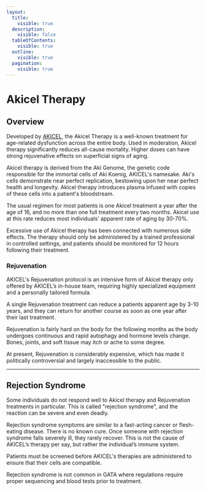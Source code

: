 ```yaml
---
layout:
  title:
    visible: true
  description:
    visible: false
  tableOfContents:
    visible: true
  outline:
    visible: true
  pagination:
    visible: true
---
```


# Akicel Therapy

## Overview

Developed by [AKICEL](../enterprise/akicel.md), the Akicel Therapy is a well-known treatment for age-related dysfunction across the entire body. Used in moderation, Akicel therapy significantly reduces all-cause mortality. Higher doses can have strong rejuvenative effects on superficial signs of aging.

Akicel therapy is derived from the Aki Genome, the genetic code responsible for the immortal cells of Aki Koenig, AKICEL's namesake. Aki's cells demonstrate near perfect replication, bestowing upon her near perfect health and longevity. Akicel therapy introduces plasma infused with copies of these cells into a patient's bloodstream.

The usual regimen for most patients is one Akicel treatment a year after the age of 16, and no more than one full treatment every two months. Akicel use at this rate reduces most individuals’ apparent rate of aging by 30-70%.

Excessive use of Akicel therapy has been connected with numerous side effects. The therapy should only be administered by a trained professional in controlled settings, and patients should be monitored for 12 hours following their treatment.

### **Rejuvenation**

AKICEL's Rejuvenation protocol is an intensive form of Akicel therapy only offered by AKICEL’s in-house team, requiring highly specialized equipment and a personally tailored formula.

A single Rejuvenation treatment can reduce a patients apparent age by 3-10 years, and they can return for another course as soon as one year after their last treatment.

Rejuvenation is fairly hard on the body for the following months as the body undergoes continuous and rapid autophagy and hormone levels change. Bones, joints, and soft tissue may itch or ache to some degree.

At present, Rejuvenation is considerably expensive, which has made it politically controversial and largely inaccessible to the public.

***

## **Rejection Syndrome**

Some individuals do not respond well to Akicel therapy and Rejuvenation treatments in particular. This is called "rejection syndrome", and the reaction can be severe and even deadly.&#x20;

Rejection syndrome symptoms are similar to a fast-acting cancer or flesh-eating disease. There is no known cure. Once someone with rejection syndrome falls severely ill, they rarely recover. This is not the cause of AKICEL’s therapy per say, but rather the individual’s immune system.

Patients must be screened before AKICEL's therapies are administered to ensure that their cells are compatible.

Rejection syndrome is not common in GATA where regulations require proper sequencing and blood tests prior to treatment.
